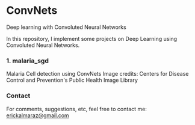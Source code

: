 # ConvNets
Deep learning with Convoluted Neural Networks

In this repository, I implement some projects on Deep Learning using Convoluted Neural Networks.

### 1. malaria_sgd ###
Malaria Cell detection using ConvNets
Image credits: Centers for Disease Control and Prevention's Public Health Image Library 

### Contact ###
For comments, suggestions, etc, feel free to contact me: erickalmaraz@gmail.com
